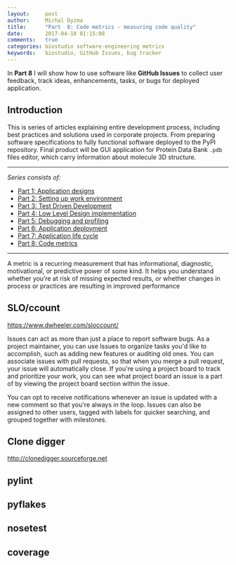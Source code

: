 ```yaml
---
layout:     post
author:     Michal Dyzma
title:      "Part  8: Code metrics - measuring code quality"
date:       2017-04-18 01:15:08
comments:   true
categories: biostudio software-engineering metrics
keywords:   biostudio, GitHub Issues, bug tracker
---
```


In __Part 8__ I will show how to use software like __GitHub Issues__ to collect user feedback, track ideas, enhancements, tasks, or bugs for deployed application.


## Introduction

This is series of articles explaining entire development process, including best practices and solutions used in corporate projects. From preparing  software specifications to fully functional software deployed to the PyPI repository. Final product will be GUI application for Protein Data Bank ```.pdb``` files editor, which carry information about molecule 3D structure.

-----
_Series consists of:_

* [Part 1: Application designs]({{site.url}}/2017/04/21/part1-biostudio-application-design/)
* [Part 2: Setting up work environment]({{site.url}}/2017/04/13/part2-biostudio-setting-up-environment/)
* [Part 3: Test Driven Development]({{site.url}}/2017/04/14/part3-biostudio-design-implementation-tdd/)
* [Part 4: Low Level Design implementation]({{site.url}}/2017/04/15/part4-biostudio-design-implementation-continue/)
* [Part 5: Debugging and profiling]({{site.url}}/2017/04/16/part5-biostudio-debugging-and-profiling/)
* [Part 6: Application deployment]({{site.url}}/2017/04/17/part6-biostudio-application-deployment/)
* [Part 7: Application life cycle]({{site.url}}/2017/04/18/part7-biostudio-application-lifecycle/)
* [Part 8: Code metrics]({{site.url}}/2017/04/19/part8-biostudio-code-metrics/)

-----


A metric is a recurring measurement that has informational, diagnostic, motivational, or predictive power of some kind. It helps you understand whether you’re at risk of
missing expected results, or whether changes in process or practices are resulting in
improved performance



## SLO/ccount

https://www.dwheeler.com/sloccount/

Issues can act as more than just a place to report software bugs. As a project maintainer, you can use Issues to organize tasks you'd like to accomplish, such as adding new features or auditing old ones. You can associate issues with pull requests, so that when you merge a pull request, your issue will automatically close. If you're using a project board to track and prioritize your work, you can see what project board an issue is a part of by viewing the project board section within the issue.

You can opt to receive notifications whenever an issue is updated with a new comment so that you're always in the loop. Issues can also be assigned to other users, tagged with labels for quicker searching, and grouped together with milestones.

## Clone digger

http://clonedigger.sourceforge.net


## pylint



## pyflakes



## nosetest



## coverage
